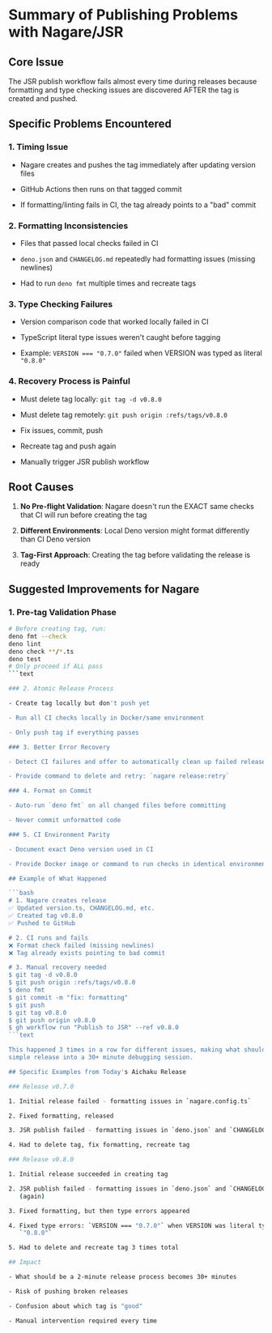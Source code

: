 # Summary of Publishing Problems with Nagare/JSR

## Core Issue

The JSR publish workflow fails almost every time during releases because
formatting and type checking issues are discovered AFTER the tag is created and
pushed.

## Specific Problems Encountered

### 1. Timing Issue

- Nagare creates and pushes the tag immediately after updating version files

- GitHub Actions then runs on that tagged commit

- If formatting/linting fails in CI, the tag already points to a "bad" commit

### 2. Formatting Inconsistencies

- Files that passed local checks failed in CI

- `deno.json` and `CHANGELOG.md` repeatedly had formatting issues (missing
  newlines)

- Had to run `deno fmt` multiple times and recreate tags

### 3. Type Checking Failures

- Version comparison code that worked locally failed in CI

- TypeScript literal type issues weren't caught before tagging

- Example: `VERSION === "0.7.0"` failed when VERSION was typed as literal
  `"0.8.0"`

### 4. Recovery Process is Painful

- Must delete tag locally: `git tag -d v0.8.0`

- Must delete tag remotely: `git push origin :refs/tags/v0.8.0`

- Fix issues, commit, push

- Recreate tag and push again

- Manually trigger JSR publish workflow

## Root Causes

1. **No Pre-flight Validation**: Nagare doesn't run the EXACT same checks that
   CI will run before creating the tag

2. **Different Environments**: Local Deno version might format differently than
   CI Deno version

3. **Tag-First Approach**: Creating the tag before validating the release is
   ready

## Suggested Improvements for Nagare

### 1. Pre-tag Validation Phase

````bash
# Before creating tag, run:
deno fmt --check
deno lint
deno check **/*.ts
deno test
# Only proceed if ALL pass
```text

### 2. Atomic Release Process

- Create tag locally but don't push yet

- Run all CI checks locally in Docker/same environment

- Only push tag if everything passes

### 3. Better Error Recovery

- Detect CI failures and offer to automatically clean up failed releases

- Provide command to delete and retry: `nagare release:retry`

### 4. Format on Commit

- Auto-run `deno fmt` on all changed files before committing

- Never commit unformatted code

### 5. CI Environment Parity

- Document exact Deno version used in CI

- Provide Docker image or command to run checks in identical environment

## Example of What Happened

```bash
# 1. Nagare creates release
✅ Updated version.ts, CHANGELOG.md, etc.
✅ Created tag v0.8.0
✅ Pushed to GitHub

# 2. CI runs and fails
❌ Format check failed (missing newlines)
❌ Tag already exists pointing to bad commit

# 3. Manual recovery needed
$ git tag -d v0.8.0
$ git push origin :refs/tags/v0.8.0
$ deno fmt
$ git commit -m "fix: formatting"
$ git push
$ git tag v0.8.0
$ git push origin v0.8.0
$ gh workflow run "Publish to JSR" --ref v0.8.0
```text

This happened 3 times in a row for different issues, making what should be a
simple release into a 30+ minute debugging session.

## Specific Examples from Today's Aichaku Release

### Release v0.7.0

1. Initial release failed - formatting issues in `nagare.config.ts`

2. Fixed formatting, released

3. JSR publish failed - formatting issues in `deno.json` and `CHANGELOG.md`

4. Had to delete tag, fix formatting, recreate tag

### Release v0.8.0

1. Initial release succeeded in creating tag

2. JSR publish failed - formatting issues in `deno.json` and `CHANGELOG.md`
   (again)

3. Fixed formatting, but then type errors appeared

4. Fixed type errors: `VERSION === "0.7.0"` when VERSION was literal type
   `"0.8.0"`

5. Had to delete and recreate tag 3 times total

## Impact

- What should be a 2-minute release process becomes 30+ minutes

- Risk of pushing broken releases

- Confusion about which tag is "good"

- Manual intervention required every time
````
